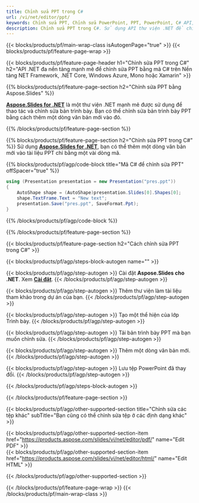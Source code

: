 ```yaml
---
title: Chỉnh sửa PPT trong C#
url: /vi/net/editor/ppt/
keywords: Chỉnh sửa PPT, Chỉnh sửa PowerPoint, PPT, PowerPoint, C# API, Thư viện .NET
description: Chỉnh sửa PPT trong C#. Sử dụng API thư viện .NET để chỉnh sửa bản trình bày PowerPoint
---
```


{{< blocks/products/pf/main-wrap-class isAutogenPage="true" >}}
{{< blocks/products/pf/feature-page-wrap >}}

{{< blocks/products/pf/feature-page-header h1="Chỉnh sửa PPT trong C#" h2="API .NET đa nền tảng mạnh mẽ để chỉnh sửa PPT bằng mã C# trên Nền tảng NET Framework, .NET Core, Windows Azure, Mono hoặc Xamarin" >}}

{{% blocks/products/pf/feature-page-section h2="Chỉnh sửa PPT bằng Aspose.Slides" %}}

[**Aspose.Slides for .NET**](https://products.aspose.com/slides/vi/net/) là một thư viện .NET mạnh mẽ được sử dụng để thao tác và chỉnh sửa bản trình bày. Bạn có thể chỉnh sửa bản trình bày PPT bằng cách thêm một dòng văn bản mới vào đó. 

{{% /blocks/products/pf/feature-page-section %}}




{{% blocks/products/pf/feature-page-section  h2="Chỉnh sửa PPT trong C#" %}}
Sử dụng [**Aspose.Slides for .NET**](https://products.aspose.com/slides/vi/net/), bạn có thể thêm một dòng văn bản mới vào tài liệu PPT chỉ bằng một vài dòng mã.

{{% blocks/products/pf/agp/code-block title="Mã C# để chỉnh sửa PPT" offSpacer="true" %}}
```cs
using (Presentation presentation = new Presentation("pres.ppt"))
{
    AutoShape shape = (AutoShape)presentation.Slides[0].Shapes[0];
    shape.TextFrame.Text = "New text";
    presentation.Save("pres.ppt", SaveFormat.Ppt);
}
```
{{% /blocks/products/pf/agp/code-block %}}

{{% /blocks/products/pf/feature-page-section %}}




{{< blocks/products/pf/feature-page-section  h2="Cách chỉnh sửa PPT trong C#" >}}


{{< blocks/products/pf/agp/steps-block-autogen name="" >}}


{{< blocks/products/pf/agp/step-autogen >}}
Cài đặt **Aspose.Slides cho .NET**. Xem [**Cài đặt**](https://docs.aspose.com/slides/net/installation/).
{{< /blocks/products/pf/agp/step-autogen >}}

{{< blocks/products/pf/agp/step-autogen >}}
Thêm thư viện làm tài liệu tham khảo trong dự án của bạn.
{{< /blocks/products/pf/agp/step-autogen >}}

{{< blocks/products/pf/agp/step-autogen >}}
Tạo một thể hiện của lớp Trình bày.
{{< /blocks/products/pf/agp/step-autogen >}}

{{< blocks/products/pf/agp/step-autogen >}}
Tải bản trình bày PPT mà bạn muốn chỉnh sửa.
{{< /blocks/products/pf/agp/step-autogen >}}

{{< blocks/products/pf/agp/step-autogen >}}
Thêm một dòng văn bản mới.
{{< /blocks/products/pf/agp/step-autogen >}}

{{< blocks/products/pf/agp/step-autogen >}}
Lưu tệp PowerPoint đã thay đổi.
{{< /blocks/products/pf/agp/step-autogen >}}


{{< /blocks/products/pf/agp/steps-block-autogen >}}


{{< /blocks/products/pf/feature-page-section >}}




{{< blocks/products/pf/agp/other-supported-section title="Chỉnh sửa các tệp khác" subTitle="Bạn cũng có thể chỉnh sửa tệp ở các định dạng khác" >}}

{{< blocks/products/pf/agp/other-supported-section-item href="https://products.aspose.com/slides/vi/net/editor/pdf/" name="Edit PDF" >}}    
{{< blocks/products/pf/agp/other-supported-section-item href="https://products.aspose.com/slides/vi/net/editor/html/" name="Edit HTML" >}}  



{{< /blocks/products/pf/agp/other-supported-section >}}

{{< /blocks/products/pf/feature-page-wrap >}}
{{< /blocks/products/pf/main-wrap-class >}}